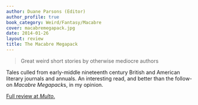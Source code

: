```yaml
---
author: Duane Parsons (Editor)
author_profile: true
book_category: Weird/Fantasy/Macabre
cover: macabremegapack.jpg
date: 2014-01-26
layout: review
title: The Macabre Megapack
---
```


> Great weird short stories by otherwise mediocre authors

Tales culled from early-middle nineteenth century British and American literary journals and annuals. An interesting read, and better than the follow-on *Macabre Megapack*s, in my opinion.

[Full review at *Multo*.](https://multoghost.wordpress.com/2014/01/26/tales-of-the-weird-old-and-not-so-old/)